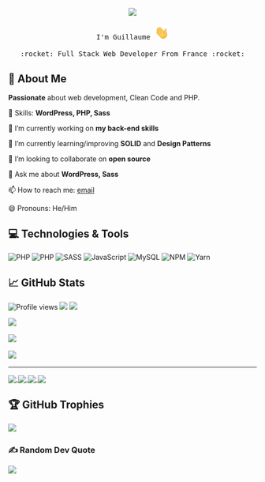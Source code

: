 <p align="center">
  <img src="https://media.giphy.com/media/MeJgB3yMMwIaHmKD4z/giphy.gif" width="30%">
  <br><br>
  <samp>
    I'm Guillaume <img src="https://github.com/Romaixn/Romaixn/blob/master/assets/img/hi.gif" width="29px">
    <br><br>
    :rocket: Full Stack Web Developer From France :rocket:
  </samp>
</p>

## 📰 About Me

**Passionate** about web development, Clean Code and PHP.

🔧 Skills: **WordPress, PHP, Sass**

🔭 I’m currently working on **my back-end skills**

🌱 I’m currently learning/improving **SOLID** and **Design Patterns**

👯 I’m looking to collaborate on **open source**

💬 Ask me about **WordPress, Sass**

📫 How to reach me: [email](mailto:guillaume.turpin45@gmail.fr) 

😄 Pronouns: He/Him

## 💻 Technologies & Tools

![PHP](https://img.shields.io/badge/WordPress-%230073AA.svg?logo=wordpress&logoColor=white) ![PHP](https://img.shields.io/badge/php-%23777BB4.svg?style=flat-square&logo=php&logoColor=white) ![SASS](https://img.shields.io/badge/SASS-hotpink.svg?style=flat-square&logo=SASS&logoColor=white) ![JavaScript](https://img.shields.io/badge/javascript-%23323330.svg?style=flat-square&logo=javascript&logoColor=%23F7DF1E) ![MySQL](https://img.shields.io/badge/mysql-%2300f.svg?style=flat-square&logo=mysql&logoColor=white) ![NPM](https://img.shields.io/badge/NPM-%23000000.svg?style=flat-square&logo=npm&logoColor=white) ![Yarn](https://img.shields.io/badge/yarn-%232C8EBB.svg?style=flat-square&logo=yarn&logoColor=white)

## &#x1f4c8; GitHub Stats

![Profile views](https://gpvc.arturio.dev/gturpin-dev) ![](https://img.shields.io/badge/Code%20Craftsmanship-Practiced-blueviolet) ![](https://img.shields.io/badge/Code%20Quality-High-brightgreen)

![](https://github-readme-stats.vercel.app/api?username=gturpin-dev&theme=radical&hide_border=false&include_all_commits=true&count_private=true)<br/>

![](https://github-readme-stats.vercel.app/api/top-langs/?username=gturpin-dev&theme=radical&hide_border=false&include_all_commits=true&count_private=true&layout=compact)

![](https://github-readme-streak-stats.herokuapp.com/?user=gturpin-dev&theme=radical&hide_border=false)

---

<a href="https://github.com/gturpin-dev/Sass-base">
  <img align="center" src="https://github-readme-stats.vercel.app/api/pin/?username=gturpin-dev&repo=Sass-base&theme=radical" />
</a>

<a href="https://github.com/gturpin-dev/wp_installer">
  <img align="center" src="https://github-readme-stats.vercel.app/api/pin/?username=gturpin-dev&repo=wp_installer&theme=radical" />
</a>

<a href="https://github.com/gturpin-dev/PostTypeHandler">
  <img align="center" src="https://github-readme-stats.vercel.app/api/pin/?username=gturpin-dev&repo=PostTypeHandler&theme=radical" />
</a>

<a href="https://github.com/gturpin-dev/TainixChallenges">
  <img align="center" src="https://github-readme-stats.vercel.app/api/pin/?username=gturpin-dev&repo=TainixChallenges&theme=radical" />
</a>

## 🏆 GitHub Trophies
![](https://github-profile-trophy.vercel.app/?username=gturpin-dev&theme=radical&no-frame=false&no-bg=true&margin-w=4)

### ✍️ Random Dev Quote
![](https://quotes-github-readme.vercel.app/api?type=horizontal&theme=radical)
